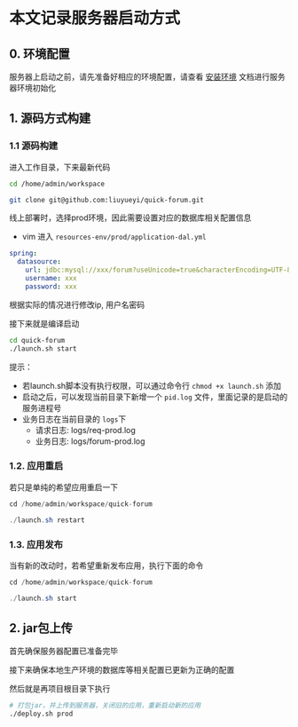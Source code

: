 # 本文记录服务器启动方式

## 0. 环境配置

服务器上启动之前，请先准备好相应的环境配置，请查看 [安装环境](安装环境.md) 文档进行服务器环境初始化

## 1. 源码方式构建
### 1.1 源码构建

进入工作目录，下来最新代码

```bash
cd /home/admin/workspace

git clone git@github.com:liuyueyi/quick-forum.git
```

线上部署时，选择prod环境，因此需要设置对应的数据库相关配置信息

- vim 进入 `resources-env/prod/application-dal.yml`

```yml
spring:
  datasource:
    url: jdbc:mysql://xxx/forum?useUnicode=true&characterEncoding=UTF-8&useSSL=false&serverTimezone=Asia/Shanghai
    username: xxx
    password: xxx
```

根据实际的情况进行修改ip, 用户名密码

接下来就是编译启动

```bash
cd quick-forum
./launch.sh start
```

提示：

- 若launch.sh脚本没有执行权限，可以通过命令行 `chmod +x launch.sh` 添加
- 启动之后，可以发现当前目录下新增一个 `pid.log` 文件，里面记录的是启动的服务进程号
- 业务日志在当前目录的 `logs`下
  - 请求日志: logs/req-prod.log
  - 业务日志: logs/forum-prod.log


### 1.2. 应用重启

若只是单纯的希望应用重启一下

```java
cd /home/admin/workspace/quick-forum

./launch.sh restart
```

### 1.3. 应用发布

当有新的改动时，若希望重新发布应用，执行下面的命令

```java
cd /home/admin/workspace/quick-forum

./launch.sh start
```

## 2. jar包上传

首先确保服务器配置已准备完毕

接下来确保本地生产环境的数据库等相关配置已更新为正确的配置

然后就是再项目根目录下执行

```bash
# 打包jar，并上传到服务器，关闭旧的应用，重新启动新的应用
./deploy.sh prod
```